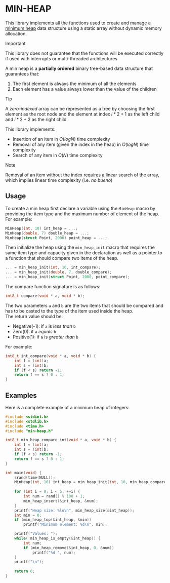 # MIN-HEAP

This library implements all the functions used to create and manage a [minimum heap](https://it.wikipedia.org/wiki/Heap_(struttura_dati))
data structure using a static array without dynamic memory allocation.

> [!IMPORTANT]
> This library does not guarantee that the functions will be executed correctly
> if used with interrupts or multi-threaded architectures

A min heap is a **partially ordered** binary tree-based data structure that guarantees that:
1. The first element is always the minimum of all the elements
2. Each element has a value always lower than the value of the children

> [!TIP]
> A *zero-indexed* array can be represented as a tree by choosing the first element as the root node
> and the element at index $i * 2 + 1$ as the left child and $i * 2 + 2$ as the right child

This library implements:
- Insertion of an item in $O(log N)$ time complexity
- Removal of any item (given the index in the heap) in $O(log N)$ time complexity
- Search of any item in $O(N)$ time complexity

> [!NOTE]
> Removal of an item without the index requires a linear search of the array,
> which implies linear time complexity (i.e. *no bueno*)


## Usage

To create a min heap first declare a variable using the `MinHeap` macro
by providing the item type and the maximum number of element of the heap. \
For example:
```c
MinHeap(int, 10) int_heap = ...;
MinHeap(double, 7) double_heap = ...;
MinHeap(struct Point, 2000) point_heap = ...;
```

Then initialize the heap using the `min_heap_init` macro that requires the same item type
and capacity given in the declaration as well as a pointer to a function that should compare
two items of the heap.
```c
... = min_heap_init(int, 10, int_compare);
... = min_heap_init(double, 7, double_compare);
... = min_heap_init(struct Point, 2000, point_compare);
```

The compare function signature is as follows:
```c
int8_t compare(void * a, void * b);
```

The two parameters `a` and `b` are the two items that should be compared and has to
be casted to the type of the item used inside the heap. \
The return value should be:
- Negative(-1): if `a` is *less than* `b`
- Zero(0): if `a` *equals* `b`
- Positive(1): if `a` is *greater than* `b`

For example:
```c
int8_t int_compare(void * a, void * b) {
    int f = (int)a;
    int s = (int)b;
    if (f < s) return -1;
    return f == s ? 0 : 1;
}
```

## Examples

Here is a complete example of a minimum heap of integers:
```c
#include <stdint.h>
#include <stdlib.h>
#include <time.h>
#include "min-heap.h"

int8_t min_heap_compare_int(void * a, void * b) {
    int f = (int)a;
    int s = (int)b;
    if (f < s) return -1;
    return f == s ? 0 : 1;
}

int main(void) {
    srand(time(NULL));
    MinHeap(int, 10) int_heap = min_heap_init(int, 10, min_heap_compare_int);
    
    for (int i = 0; i < 5; ++i) {
        int num = rand() % 100 + 1;
        min_heap_insert(&int_heap, &num);
    }
    printf("Heap size: %lu\n", min_heap_size(&int_heap));
    int min = 0;
    if (min_heap_top(&int_heap, &min))
        printf("Minimum element: %d\n", min);

    printf("Values: ");
    while(!min_heap_is_empty(&int_heap)) {
        int num;
        if (min_heap_remove(&int_heap, 0, &num))
            printf("%d ", num);
    }
    printf("\n");
    
    return 0;
}
```

